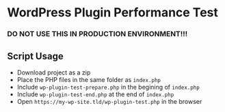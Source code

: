 # WordPress Plugin Performance Test
### DO NOT USE THIS IN PRODUCTION ENVIRONMENT!!!

## Script Usage
- Download project as a zip
- Place the PHP files in the same folder as `index.php`
- Include `wp-plugin-test-prepare.php` in the begining of `index.php`
- Include `wp-plugin-test-end.php` at the end of `index.php`
- Open `https://my-wp-site.tld/wp-plugin-test.php` in the browser

